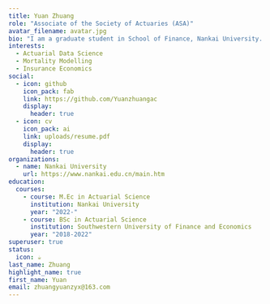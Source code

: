 ```yaml
---
title: Yuan Zhuang
role: "Associate of the Society of Actuaries (ASA)"
avatar_filename: avatar.jpg
bio: "I am a graduate student in School of Finance, Nankai University. My supervisor is Lianzeng Zhang. Don't hesitate to drop me an email if you want to corporate with me!"
interests:
  - Actuarial Data Science
  - Mortality Modelling
  - Insurance Economics
social:
  - icon: github
    icon_pack: fab
    link: https://github.com/Yuanzhuangac
    display:
      header: true
  - icon: cv
    icon_pack: ai
    link: uploads/resume.pdf
    display:
      header: true
organizations:
  - name: Nankai University
    url: https://www.nankai.edu.cn/main.htm
education:
  courses:
    - course: M.Ec in Actuarial Science
      institution: Nankai University
      year: "2022-"
    - course: BSc in Actuarial Science
      institution: Southwestern University of Finance and Economics
      year: "2018-2022"
superuser: true
status:
  icon: ☕️
last_name: Zhuang
highlight_name: true
first_name: Yuan
email: zhuangyuanzyx@163.com
---
```

